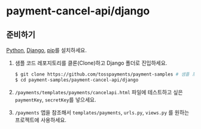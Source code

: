 # payment-cancel-api/django

## 준비하기

[Python](https://www.python.org/downloads/), [Django](https://www.djangoproject.com/download/), [pip](https://pip.pypa.io/en/stable/installation/)를 설치하세요.

1. 샘플 코드 레포지토리를 클론(Clone)하고 Django 폴더로 진입하세요.

   ```sh
   $ git clone https://github.com/tosspayments/payment-samples # 샘플 프로젝트 클론
   $ cd payment-samples/payment-cancel-api/django
   ```

2. `/payments/templates/payments/cancelapi.html` 파일에 테스트하고 싶은 `paymentKey`, `secretKey`를 넣으세요.

3. `/payments` 앱을 참조해서 `templates/payments`, `urls.py`, `views.py` 를 원하는 프로젝트에 사용하세요.

